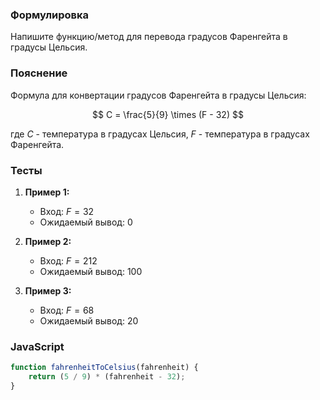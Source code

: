
### Формулировка
Напишите функцию/метод для перевода градусов Фаренгейта в градусы Цельсия.

### Пояснение
Формула для конвертации градусов Фаренгейта в градусы Цельсия:

$$
C = \frac{5}{9} \times (F - 32)
$$

где $C$ - температура в градусах Цельсия, $F$ - температура в градусах Фаренгейта.

### Тесты

1. **Пример 1:**
   - Вход: $F = 32$
   - Ожидаемый вывод: $0$

2. **Пример 2:**
   - Вход: $F = 212$
   - Ожидаемый вывод: $100$

3. **Пример 3:**
   - Вход: $F = 68$
   - Ожидаемый вывод: $20$

### JavaScript
```javascript
function fahrenheitToCelsius(fahrenheit) {
    return (5 / 9) * (fahrenheit - 32);
}
```

